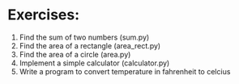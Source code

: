 # Exercises:

1. Find the sum of two numbers (sum.py)
2. Find the area of a rectangle (area_rect.py)
3. Find the area of a circle (area.py) 
4. Implement a simple calculator (calculator.py)
5. Write a program to convert temperature in fahrenheit to celcius
